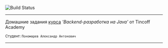 ![Build Status](https://github.com/PonomarevAlexxander/tinkoff-academy-tasks/actions/workflows/build.yml/badge.svg)
______________________
Домашние задания [курса](https://fintech.tinkoff.ru/academy/java) *'Backend-разработка на Java'* от Tincoff Academy

<sub>Студент: `Пономарев Александр Антонович`</sub>
_____________________________________

